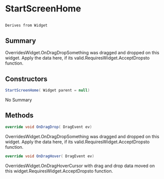 # StartScreenHome

## 
```c#
Derives from Widget
```

## Summary

OverridesWidget.OnDragDropSomething was dragged and dropped on this widget. Apply the data here, if its valid.RequiresWidget.AcceptDropsto function.
## Constructors

```c#
StartScreenHome( Widget parent = null) 
```
No Summary
## Methods

```c#
override void OnDragDrop( DragEvent ev) 
```
OverridesWidget.OnDragDropSomething was dragged and dropped on this widget. Apply the data here, if its valid.RequiresWidget.AcceptDropsto function.
```c#
override void OnDragHover( DragEvent ev) 
```
OverridesWidget.OnDragHoverCursor with drag and drop data moved on this widget.RequiresWidget.AcceptDropsto function.
